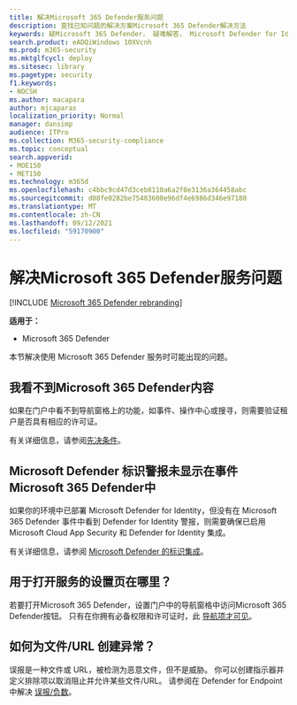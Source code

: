 ```yaml
---
title: 解决Microsoft 365 Defender服务问题
description: 查找已知问题的解决方案Microsoft 365 Defender解决方法
keywords: 疑Microsoft 365 Defender， 疑难解答， Microsoft Defender for Identity， 问题， 加载项， 设置页面
search.product: eADQiWindows 10XVcnh
ms.prod: m365-security
ms.mktglfcycl: deploy
ms.sitesec: library
ms.pagetype: security
f1.keywords:
- NOCSH
ms.author: macapara
author: mjcaparas
localization_priority: Normal
manager: dansimp
audience: ITPro
ms.collection: M365-security-compliance
ms.topic: conceptual
search.appverid:
- MOE150
- MET150
ms.technology: m365d
ms.openlocfilehash: c4bbc9cd47d3ceb8110a6a2f0e3136a364458abc
ms.sourcegitcommit: d08fe0282be75483608e96df4e6986d346e97180
ms.translationtype: MT
ms.contentlocale: zh-CN
ms.lasthandoff: 09/12/2021
ms.locfileid: "59170900"
---
```

# <a name="troubleshoot-microsoft-365-defender-service-issues"></a>解决Microsoft 365 Defender服务问题

[!INCLUDE [Microsoft 365 Defender rebranding](../includes/microsoft-defender.md)]


**适用于：**
- Microsoft 365 Defender

本节解决使用 Microsoft 365 Defender 服务时可能出现的问题。

## <a name="i-dont-see-microsoft-365-defender-content"></a>我看不到Microsoft 365 Defender内容

如果在门户中看不到导航窗格上的功能，如事件、操作中心或搜寻，则需要验证租户是否具有相应的许可证。

有关详细信息，请参阅[先决条件](prerequisites.md)。

## <a name="microsoft-defender-for-identity-alerts-are-not-showing-up-in-the-microsoft-365-defender-incidents"></a>Microsoft Defender 标识警报未显示在事件Microsoft 365 Defender中

如果你的环境中已部署 Microsoft Defender for Identity，但没有在 Microsoft 365 Defender 事件中看到 Defender for Identity 警报，则需要确保已启用 Microsoft Cloud App Security 和 Defender for Identity 集成。

有关详细信息，请参阅 [Microsoft Defender 的标识集成](/cloud-app-security/mdi-integration)。

## <a name="where-is-the-settings-page-for-turning-on-the-service"></a>用于打开服务的设置页在哪里？

若要打开Microsoft 365 Defender，设置门户中的导航窗格中访问Microsoft 365 Defender按钮。 只有在你拥有必备权限和许可证时，此 [导航项才可见](m365d-enable.md#check-license-eligibility-and-required-permissions)。

## <a name="how-do-i-create-an-exception-for-my-fileurl"></a>如何为文件/URL 创建异常？

误报是一种文件或 URL，被检测为恶意文件，但不是威胁。 你可以创建指示器并定义排除项以取消阻止并允许某些文件/URL。 请参阅在 Defender for Endpoint 中解决 [误报/负数](/microsoft-365/security/defender-endpoint/defender-endpoint-false-positives-negatives)。
